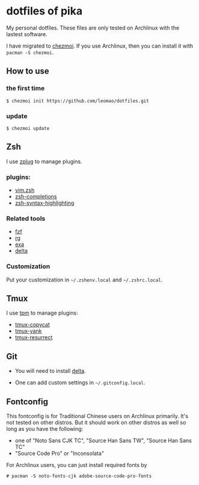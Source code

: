 # dotfiles of pika

My personal dotfiles.
These files are only tested on Archlinux with the lastest software.

I have migrated to [chezmoi](https://www.chezmoi.io/).  If you use Archlinux,
then you can install it with `pacman -S chezmoi`.

## How to use
### the first time
```
$ chezmoi init https://github.com/leomao/dotfiles.git
```
### update
```
$ chezmoi update
```

## Zsh

I use [zplug](https://github.com/b4b4r07/zplug) to manage plugins.

### plugins:

- [vim.zsh](https://github.com/leomao/vim.zsh)
- [zsh-completions](https://github.com/zsh-users/zsh-completions)
- [zsh-syntax-highlighting](https://github.com/zsh-users/zsh-syntax-highlighting)

### Related tools

- [fzf](https://github.com/junegunn/fzf)
- [rg](https://github.com/BurntSushi/ripgrep)
- [exa](https://github.com/ogham/exa)
- [delta](https://github.com/dandavison/delta)

### Customization

Put your customization in `~/.zshenv.local` and `~/.zshrc.local`.

## Tmux

I use [tpm](https://github.com/tmux-plugins/tpm) to manage plugins:
- [tmux-copycat](https://github.com/tmux-plugins/tmux-copycat)
- [tmux-yank](https://github.com/tmux-plugins/tmux-yank)
- [tmux-resurrect](https://github.com/tmux-plugins/tmux-resurrect)

## Git

- You will need to install [delta](https://github.com/dandavison/delta).
* One can add custom settings in `~/.gitconfig.local`.

## Fontconfig

This fontconfig is for Traditional Chinese users on Archlinux primarily.
It's not tested on other distros. But it should work on other distros as well
so long as you have the following:

- one of "Noto Sans CJK TC", "Source Han Sans TW", "Source Han Sans TC"
- "Source Code Pro" or "Inconsolata"

For Archlinux users, you can just install required fonts by
```console
# pacman -S noto-fonts-cjk adobe-source-code-pro-fonts
```
